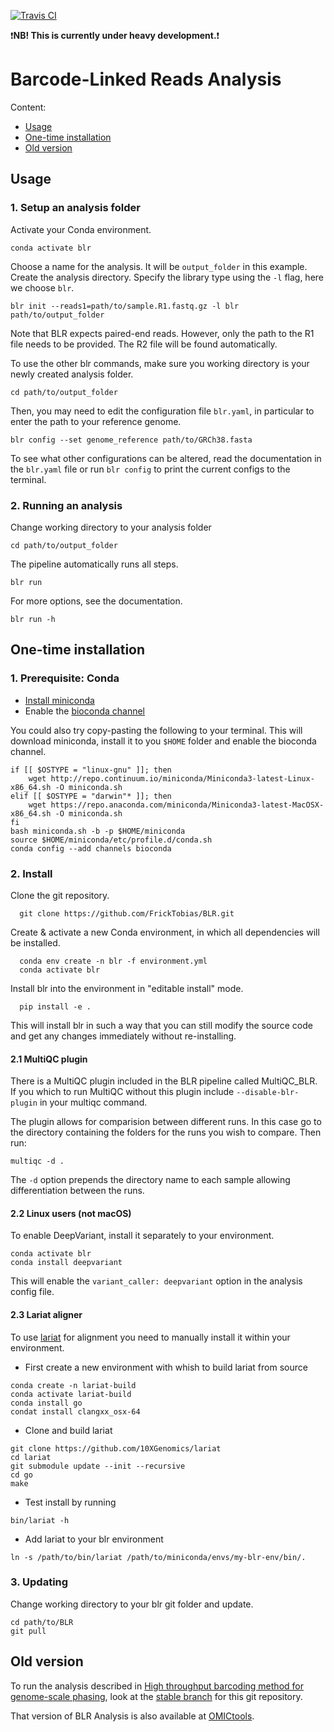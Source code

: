 [![Travis CI](https://api.travis-ci.org/FrickTobias/BLR.svg?branch=master)](https://travis-ci.org/FrickTobias/BLR/)

:exclamation:**NB! This is currently under heavy development.**:exclamation:

# Barcode-Linked Reads Analysis

Content:

- [Usage](#Usage)
- [One-time installation](#One-time-installation)
- [Old version](#Old-version)

## Usage

### 1. Setup an analysis folder

Activate your Conda environment.

    conda activate blr

Choose a name for the analysis. It will be `output_folder` in this example. Create
the analysis directory. Specify the library type using the `-l` flag, here we choose `blr`.

    blr init --reads1=path/to/sample.R1.fastq.gz -l blr path/to/output_folder

Note that BLR expects paired-end reads. However, only the path to the R1 file
needs to be provided. The R2 file will be found automatically.

To use the other blr commands, make sure you working directory is your 
newly created analysis folder.

    cd path/to/output_folder

Then, you may need to edit the configuration file `blr.yaml`, in
particular to enter the path to your reference genome. 

    blr config --set genome_reference path/to/GRCh38.fasta

To see what other configurations can be altered, read the documentation in 
the `blr.yaml` file or run `blr config` to print the current configs to the terminal.

### 2. Running an analysis

Change working directory to your analysis folder

    cd path/to/output_folder

The pipeline automatically runs all steps.

    blr run

For more options, see the documentation.

    blr run -h

## One-time installation

### 1. Prerequisite: Conda

- [Install miniconda](https://docs.conda.io/en/latest/miniconda.html)
- Enable the [bioconda channel](http://bioconda.github.io/)

You could also try copy-pasting the following to your terminal. This will download miniconda, 
install it to you `$HOME` folder and enable the bioconda channel.

    if [[ $OSTYPE = "linux-gnu" ]]; then 
        wget http://repo.continuum.io/miniconda/Miniconda3-latest-Linux-x86_64.sh -O miniconda.sh
    elif [[ $OSTYPE = "darwin"* ]]; then 
        wget https://repo.anaconda.com/miniconda/Miniconda3-latest-MacOSX-x86_64.sh -O miniconda.sh
    fi
    bash miniconda.sh -b -p $HOME/miniconda
    source $HOME/miniconda/etc/profile.d/conda.sh
    conda config --add channels bioconda

### 2. Install

Clone the git repository.

      git clone https://github.com/FrickTobias/BLR.git

Create & activate a new Conda environment, in which all dependencies will be 
installed.

      conda env create -n blr -f environment.yml
      conda activate blr

Install blr into the environment in "editable install" mode.

      pip install -e .

This will install blr in such a way that you can still modify the source code
and get any changes immediately without re-installing.

#### 2.1 MultiQC plugin

There is a MultiQC plugin included in the BLR pipeline called 
MultiQC_BLR. If you which to run MultiQC without this plugin include 
`--disable-blr-plugin` in your multiqc command. 

The plugin allows for comparision between different runs. In this case go to 
the directory containing the folders for the runs you wish to compare. Then run:

    multiqc -d .
    
The `-d` option prepends the directory name to each sample allowing differentiation 
between the runs. 

#### 2.2 Linux users (not macOS)

To enable DeepVariant, install it separately to your environment.

    conda activate blr
    conda install deepvariant

This will enable the `variant_caller: deepvariant` option in the analysis config file.    

#### 2.3 Lariat aligner

To use [lariat](https://github.com/10XGenomics/lariat) for alignment you need to manually install it within your 
environment.

- First create a new environment with whish to build lariat from source 
```
conda create -n lariat-build
conda activate lariat-build
conda install go 
condat install clangxx_osx-64
```
- Clone and build lariat
```
git clone https://github.com/10XGenomics/lariat
cd lariat
git submodule update --init --recursive
cd go
make
```
- Test install by running
```
bin/lariat -h
```
- Add lariat to your blr environment
```
ln -s /path/to/bin/lariat /path/to/miniconda/envs/my-blr-env/bin/.
```

### 3. Updating

Change working directory to your blr git folder and update.

    cd path/to/BLR
    git pull

## Old version

To run the analysis described in [High throughput barcoding method for genome-scale phasing](https://www.nature.com/articles/s41598-019-54446-x),
look at the [stable branch](https://github.com/FrickTobias/BLR/tree/stable) for this git repository.

That version of BLR Analysis is also available at [OMICtools](https://omictools.com/blr-tool).
